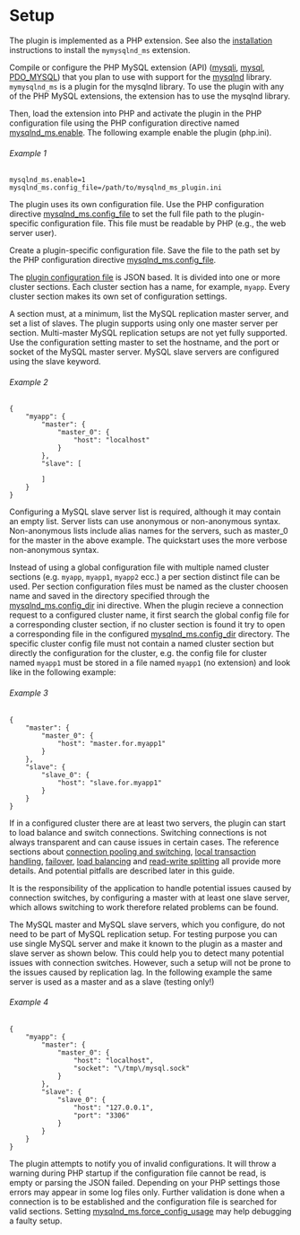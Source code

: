 # Setup
The plugin is implemented as a PHP extension. See also the [installation](REF:../INSTALLING-CONFIGURING/) instructions to install the `mymysqlnd_ms` extension.

Compile or configure the PHP MySQL extension (API) ([mysqli](http://php.net/manual/en/ref.mysqli.php), [mysql](http://php.net/manual/en/ref.mysql.php), [PDO_MYSQL](http://php.net/manual/en/ref.pdo-mysql.php)) that you plan to use with support for the [mysqlnd](http://php.net/manual/en/book.mysqlnd.php) library. `mymysqlnd_ms` is a plugin for the mysqlnd library. To use the plugin with any of the PHP MySQL extensions, the extension has to use the mysqlnd library.

Then, load the extension into PHP and activate the plugin in the PHP configuration file using the PHP configuration directive named [mysqlnd_ms.enable](REFA:../INSTALLING-CONFIGURING/RUNTIME-CONFIGURATION.md). The following example enable the plugin (php.ini).
###### Example 1
```
mysqlnd_ms.enable=1
mysqlnd_ms.config_file=/path/to/mysqlnd_ms_plugin.ini
```
The plugin uses its own configuration file. Use the PHP configuration directive [mysqlnd_ms.config_file](REFA:../INSTALLING-CONFIGURING/RUNTIME-CONFIGURATION.md) to set the full file path to the plugin-specific configuration file. This file must be readable by PHP (e.g., the web server user).

Create a plugin-specific configuration file. Save the file to the path set by the PHP configuration directive [mysqlnd_ms.config_file](REFA:../INSTALLING-CONFIGURING/RUNTIME-CONFIGURATION.md).

The [plugin configuration file](REF:..//) is JSON based. It is divided into one or more cluster sections. Each cluster section has a name, for example, `myapp`. Every cluster section makes its own set of configuration settings.

A section must, at a minimum, list the MySQL replication master server, and set a list of slaves. The plugin supports using only one master server per section. Multi-master MySQL replication setups are not yet fully supported. Use the configuration setting master to set the hostname, and the port or socket of the MySQL master server. MySQL slave servers are configured using the slave keyword.

###### Example 2
```
{
    "myapp": {
        "master": {
            "master_0": {
                "host": "localhost"
            }
        },
        "slave": [

        ]
    }
}
```
Configuring a MySQL slave server list is required, although it may contain an empty list. 
Server lists can use anonymous or non-anonymous syntax. Non-anonymous lists include alias names for the servers, such as master_0 for the master in the above example. The quickstart uses the more verbose non-anonymous syntax.

Instead of using a global configuration file with multiple named cluster sections (e.g. `myapp`, `myapp1`, `myapp2` ecc.) a per section distinct file can be used. Per section configuration files must be named as the cluster choosen name and saved in the directory specified through the [mysqlnd_ms.config_dir](REFA:../INSTALLING-CONFIGURING/RUNTIME-CONFIGURATION.md) ini directive. When the plugin recieve a connection request to a configured cluster name, it first search the global config file for a corresponding cluster section, if no cluster section is found it try to open a corresponding file in the configured [mysqlnd_ms.config_dir](REFA:../INSTALLING-CONFIGURING/RUNTIME-CONFIGURATION.md) directory. The specific cluster config file must not contain a named cluster section but directly the configuration for the cluster, e.g. the config file for cluster named  `myapp1` must be stored in a file named `myapp1` (no extension) and look like in the following example:
###### Example 3
```
{
    "master": {
        "master_0": {
            "host": "master.for.myapp1"
        }
    },
    "slave": {
        "slave_0": {
            "host": "slave.for.myapp1"
        }
    }
}
```

If in a configured cluster there are at least two servers, the plugin can start to load balance and switch connections. Switching connections is not always transparent and can cause issues in certain cases. The reference sections about [connection pooling and switching](REF:../CONCEPTS/), [local transaction handling](REF:../CONCEPTS/), [failover](REF:../CONCEPTS/), [load balancing](REF:../CONCEPTS/) and [read-write splitting](REF:../CONCEPTS/) all provide more details. And potential pitfalls are described later in this guide.

It is the responsibility of the application to handle potential issues caused by connection switches, by configuring a master with at least one slave server, which allows switching to work therefore related problems can be found.

The MySQL master and MySQL slave servers, which you configure, do not need to be part of MySQL replication setup. For testing purpose you can use single MySQL server and make it known to the plugin as a master and slave server as shown below. This could help you to detect many potential issues with connection switches. However, such a setup will not be prone to the issues caused by replication lag.  In the following example the same server is used as a master and as a slave (testing only!)

###### Example 4
```
{
    "myapp": {
        "master": {
            "master_0": {
                "host": "localhost",
                "socket": "\/tmp\/mysql.sock"
            }
        },
        "slave": {
            "slave_0": {
                "host": "127.0.0.1",
                "port": "3306"
            }
        }
    }
}
```
The plugin attempts to notify you of invalid configurations. It will throw a warning during PHP startup if the configuration file cannot be read, is empty or parsing the JSON failed. Depending on your PHP settings those errors may appear in some log files only. Further validation is done when a connection is to be established and the configuration file is searched for valid sections. Setting [mysqlnd_ms.force_config_usage](REFA:../INSTALLING-CONFIGURING/RUNTIME-CONFIGURATION.md) may help debugging a faulty setup.